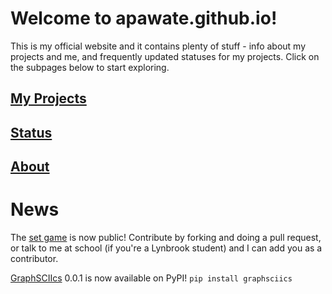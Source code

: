 # Welcome to apawate.github.io!

This is my official website and it contains plenty of stuff - info about my projects and me, and frequently updated statuses for my projects.
Click on the subpages below to start exploring.


## [My Projects](https://apawate.github.io/projects)
## [Status](https://apawate.github.io/status) 
## [About](https://apawate.github.io/about)



# News

The [set game](https://github.com/apawate/Python3-Set-Game-2021) is now public! Contribute by forking and doing a pull request, or talk to me at school (if you're a Lynbrook student) and I can add you as a contributor.

[GraphSCIIcs](https://github.com/apawate/graphsciics) 0.0.1 is now available on PyPI! `pip install graphsciics`
